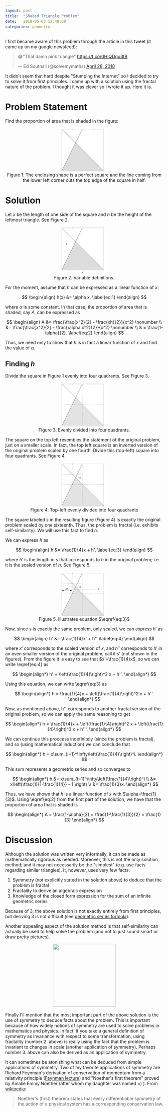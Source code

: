 ```yaml
---
layout: post
title:  "Shaded Triangle Problem"
date:   2018-05-03 12:49:00
categories: geometry
---
```


I first became aware of this problem through the article in this tweet (it came up on my google newsfeed):
<blockquote class="twitter-tweet" data-lang="en"><p lang="en" dir="ltr">😂&quot;That damn pink triangle&quot; <a href="https://t.co/0HIQDqo3tB">https://t.co/0HIQDqo3tB</a></p>&mdash; Ed Southall (@solvemymaths) <a href="https://twitter.com/solvemymaths/status/990201229094645760?ref_src=twsrc%5Etfw">April 28, 2018</a></blockquote>
<script async src="https://platform.twitter.com/widgets.js" charset="utf-8"></script>

It didn't seem that hard despite "Stumping the Internet" so I decided to try to solve it from first principles. I came up with a solution using the fractal nature of the problem. I thought it was clever so I wrote it up. Here it is.

# Problem Statement
Find the proportion of area that is shaded in the figure:

<p align="center">
    <img src="https://raw.githubusercontent.com/jerry-cruz/jerry-cruz.github.io/master/_posts/shaded_triangle_images/shaded.png">
    <br>
    Figure 1. The enclosing shape is a perfect square and the line coming from the lower left corner cuts the top edge of the square in half.
</p>

# Solution
Let $x$ be the length of one side of the square and $h$ be the height of the leftmost triangle. See Figure 2.

<p align="center">
    <img src="https://raw.githubusercontent.com/jerry-cruz/jerry-cruz.github.io/master/_posts/shaded_triangle_images/shaded_1.png">
    <br>
    Figure 2. Variable definitions.
</p>

For the moment, assume that $h$ can be expressed as a linear function of $x$:

$$
\begin{align}
h(x) &= \alpha x, \label{eq:1}
\end{align}
$$

where $\alpha$ is some constant. In that case, the proportion of area that is shaded, say $A$, can be expressed as

$$
\begin{align}
A &= \frac{\frac{x^2}{2} - \frac{xh}{2}}{x^2}  \nonumber \\
&= \frac{\frac{x^2}{2} - \frac{\alpha x^2}{2}}{x^2} \nonumber \\
& = \frac{1-\alpha}{2}. \label{eq:2}
\end{align}
$$

Thus, we need only to show that $h$ is in fact a linear function of $x$ and find the value of $\alpha$.

## Finding $h$
Divide the square in Figure 1 evenly into four quadrants. See Figure 3.

<p align="center">
    <img src="https://raw.githubusercontent.com/jerry-cruz/jerry-cruz.github.io/master/_posts/shaded_triangle_images/divide_1.png">
    <br>
    Figure 3. Evenly divided into four quadrants.
</p>

The square on the top left resembles the statement of the original problem, just on a smaller scale. In fact, the top left square is an inverted version of the original problem scaled by one fourth. Divide this (top-left) square into four quadrants. See Figure 4.

<p align="center">
    <img src="https://raw.githubusercontent.com/jerry-cruz/jerry-cruz.github.io/master/_posts/shaded_triangle_images/divide_2.png">
    <br>
    Figure 4. Top-left evenly divided into four quadrants
</p>

The square labeled $s$ in the resulting figure (Figure 4) is exactly the original problem scaled by one sixteenth. Thus, the problem is fractal (i.e. exhibits self-similarity). We will use this fact to find $h$.

We can express $h$ as 

$$
\begin{align}
h &= \frac{1}{4}x + h', \label{eq:3}
\end{align}
$$

where $h'$ is the length in $s$ that corresponds to $h$ in the original problem; i.e. it is the scaled version of $h$. See Figure 5.

<p align="center">
    <img src="https://raw.githubusercontent.com/jerry-cruz/jerry-cruz.github.io/master/_posts/shaded_triangle_images/h_form.png">
    <br>
    Figure 5. Illustrates equation $\eqref{eq:3}$
</p>

Now, since $s$ is exactly the same problem, only scaled, we can express $h'$ as

$$
\begin{align}
h' &= \frac{1}{4}x' + h'' \label{eq:4}
\end{align}
$$

where $x'$ corresponds to the scaled version of $x$, and $h''$ corresponds to $h'$ in an even smaller version of the original problem, call it $s'$ (not shown in the figures). From the figure it is easy to see that $x'=\frac{1}{4}x$, so we can write \eqref{eq:4} as

$$
\begin{align*}
h' = \left(\frac{1}{4}\right)^2 x + h''.
\end{align*}
$$

Using this equation, we can write \eqref{eq:3} as

$$
\begin{align*}
h = \frac{1}{4}x + \left(\frac{1}{4}\right)^2 x + h''.
\end{align*}
$$

Now, as mentioned above, h'' corresponds to another fractal version of the original problem, so we can apply the same reasoning to get 

$$
\begin{align*}
h = \frac{1}{4}x + \left(\frac{1}{4}\right)^2 x + \left(\frac{1}{4}\right)^3 x + h'''.
\end{align*}
$$
 
We can continue this proccess indefinitely (since the problem is fractal), and so (using mathematical induction) we can conclude that

$$
\begin{align*}
h = x\sum_{i=1}^\infty\left(\frac{1}{4}\right)^i.
\end{align*}
$$

This sum represents a geometric series and so converges to

$$
\begin{align*}
h &= x\sum_{i=1}^\infty\left(\frac{1}{4}\right)^i \\
&= x\left(\frac{1}{1-\frac{1}{4}} - 1 \right) \\
&= \frac{1}{3}x.
\end{align*}
$$

Thus, we have shown that $h$ is a linear function of $x$ with $\alpha=\frac{1}{3}$. Using \eqref{eq:2} from the first part of the solution, we have that the proportion of area that is shaded is

$$
\begin{align*}
A = \frac{1-\alpha}{2} = \frac{1-\frac{1}{3}}{2} = \frac{1}{3}
\end{align*}
$$

# Discussion
Although the solution was written very informally, it can be made as mathematically rigorous as needed. Moreover, this is not the only solution method; and it may not necessarily be the "simplest" (e.g. use facts regarding similar triangles). It, however, uses very few facts:

1. Symmetry (not explicitly stated in the solution above) to deduce that the problem is fractal
2. Fractality to derive an algebraic expression
3. Knowledge of the closed form expression for the sum of an infinite geometric series

Because of 3, the above solution is not exactly entirely from first principles, but deriving 3 is not difficult (see [geometric series formula](https://en.wikipedia.org/wiki/Geometric_series#Formula)).

Another appealing aspect of the solution method is that self-similarity can actually be used to help solve the problem (and not to just sound smart or draw pretty pictures).

<p align="center">
    <img src="https://upload.wikimedia.org/wikipedia/commons/2/21/Mandel_zoom_00_mandelbrot_set.jpg" height="200" width="200">
</p>

Finally I'll mention that the most important part of the above solution is the use of symmetry to deduce facts about the problem. This is important because of how widely notions of symmetry are used to solve problems in mathematics and physics. In fact, if you take a general definition of symmetry as invariance with respect to some transformation, using fractality (number 2. above) is really using the fact that the problem is invariant to changes in scale (another application of symmetry). Perhaps number 3. above can also be derived as an application of symmetry.

It can sometimes be atonishing what can be deduced from simple applications of symmetry. Two of my favorite applications of symmetry are Richard Feynman's derivation of conservation of momentum from a relativity principle ([Feynman lecture](http://www.feynmanlectures.caltech.edu/I_10.html)) and "Noether's first theorem" proved by Amalie Emmy Noether (after whom my daughter was named =) ). From [wikipedia](https://en.wikipedia.org/wiki/Noether%27s_theorem):

> Noether's (first) theorem states that every differentiable symmetry of the action of a physical system has a corresponding conservation law. 
